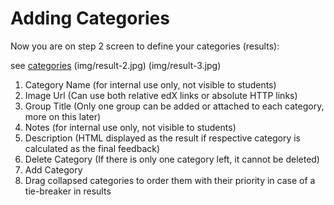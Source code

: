 Adding Categories
==================
Now you are on step 2 screen to define your categories (results): 

see [categories](img/result-1.jpg)
                (img/result-2.jpg)
                (img/result-3.jpg)


1.  Category Name (for internal use only, not visible to students)
2.  Image Url (Can use both relative edX links or absolute HTTP links)
3.  Group Title (Only one group can be added or attached to each category,
    more on this later)
4.  Notes (for internal use only, not visible to students)
5.  Description (HTML displayed as the result if respective category is
    calculated as the final feedback)
6.  Delete Category (If there is only one category left, it cannot be deleted)
7.  Add Category
8.  Drag collapsed categories to order them with their priority in case of a
    tie-breaker in results 